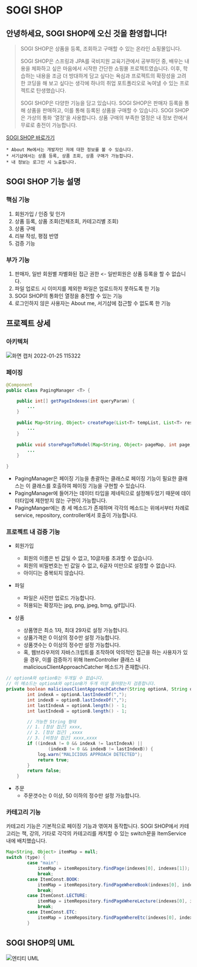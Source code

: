 # SOGI SHOP
## 안녕하세요, SOGI SHOP에 오신 것을 환영합니다!

> SOGI SHOP은 상품을 등록, 조회하고 구매할 수 있는 온라인 쇼핑몰입니다. 
> 
> SOGI SHOP은 스프링과 JPA를 국비지원 교육기관에서 공부하던 중, 배우는 내용을 체화하고 싶은 마음에서 시작한 간단한 쇼핑몰 프로젝트였습니다. 이후, 학습하는 내용을 조금 더 방대하게 담고 싶다는 욕심과 프로젝트의 확장성을 고려한 코딩을 해 보고 싶다는 생각에 하나의 취업 포트폴리오로 녹여낼 수 있는 프로젝트로 탄생했습니다.
> 
> SOGI SHOP은 다양한 기능을 담고 있습니다. SOGI SHOP은 판매자 등록을 통해 상품을 판매하고, 이를 통해 등록된 상품을 구매할 수 있습니다. SOGI SHOP은 가상의 통화 '열정'을 사용합니다. 상품 구매의 부족한 열정은 내 정보 란에서 무료로 충전이 가능합니다.



[SOGI SHOP 바로가기](http://ec2-52-78-149-159.ap-northeast-2.compute.amazonaws.com:8080/)


```
* About Me에서는 개발자인 저에 대한 정보를 볼 수 있습니다.
* 서기샵에서는 상품 등록, 상품 조회, 상품 구매가 가능합니다.
* 내 정보는 로그인 시 노출됩니다. 
```



## SOGI SHOP 기능 설명


### 핵심 기능
1. 회원가입 / 인증 및 인가
2. 상품 등록, 상품 조회(전체조회, 카테고리별 조회)
3. 상품 구매
4. 리뷰 작성, 평점 반영
5. 검증 기능


### 부가 기능
1. 판매자, 일반 회원별 차별화된 접근 권한 <- 일반회원은 상품 등록을 할 수 없습니다.
2. 파일 업로드 시 이미지를 제외한 파일은 업로드하지 못하도록 한 기능
3. SOGI SHOP의 통화인 열정을 충전할 수 있는 기능
4. 로그인하지 않은 사용자는 About me, 서기샵에 접근할 수 없도록 한 기능



## 프로젝트 상세


### 아키텍처

![화면 캡처 2022-01-25 115322](https://user-images.githubusercontent.com/88177646/150902284-6fa7e4d4-92ed-43b0-bf5b-4409a195d1e3.jpg)



### 페이징

```java
@Component
public class PagingManager <T> {

    public int[] getPageIndexes(int queryParam) {
        ...
    }
    
    public Map<String, Object> createPage(List<T> tempList, List<T> resultList) {
        ...
    }
    
    public void storePageToModel(Map<String, Object> pageMap, int page, Model model) {
        ...
    }
    
}
```

* PagingManager은 페이징 기능을 총괄하는 클래스로 페이징 기능이 필요한 클래스는 이 클래스를 호출하여 페이징 기능을 구현할 수 있습니다.
* PagingManager에 들어가는 데이터 타입을 제네릭으로 설정해두었기 때문에 데이터타입에 제한받지 않는 구현이 가능합니다.
* PagingManger에는 총 세 메소드가 존재하며 각각의 메소드는 위에서부터 차례로 service, repository, controller에서 호출이 가능합니다.


### 프로젝트 내 검증 기능

* 회원가입
  * 회원의 이름은 빈 값일 수 없고, 10글자를 초과할 수 없습니다.
  * 회원의 비밀번호는 빈 값일 수 없고, 6글자 미만으로 설정할 수 없습니다.
  * 아이디는 중복되지 않습니다.

* 파일
  * 파일은 사진만 업로드 가능합니다.
  * 허용되는 확장자는 jpg, png, jpeg, bmg, gif입니다.

* 상품
  * 상품명은 최소 1자, 최대 29자로 설정 가능합니다.
  * 상품가격은 0 이상의 정수만 설정 가능합니다.
  * 상품갯수는 0 이상의 정수만 설정 가능합니다.
  * 혹, 웹브라우저의 자바스크립트를 조작하여 악의적인 접근을 하는 사용자가 있을 경우, 이를 검증하기 위해 ItemController 클래스 내 maliciousClientApproachCatcher 메소드가 존재합니다.

```java
// optionA와 optionB는 두개일 수 없습니다.
// 이 메소드는 optionA와 optionB가 두개 이상 들어왔는지 검증합니다.
private boolean maliciousClientApproachCatcher(String optionA, String optionB) {
        int indexA = optionA.lastIndexOf(",");
        int indexB = optionB.lastIndexOf(",");
        int lastIndexA = optionA.length() - 1;
        int lastIndexB = optionB.length() - 1;

        // 가능한 String 형태
        // 1. [정상 접근] xxxx,
        // 2. [정상 접근] ,xxxx
        // 3. [비정상 접근] xxxx,xxxx
        if ((indexA != 0 && indexA != lastIndexA) ||
                (indexB != 0 && indexB != lastIndexB)) {
            log.warn("MALICIOUS APPROACH DETECTED");
            return true;
        }
        return false;
    }
```

* 주문
  * 주문갯수는 0 이상, 50 이하의 정수만 설정 가능합니다.


### 카테고리 기능

카테고리 기능은 기본적으로 페이징 기능과 엮여져 동작합니다.
SOGI SHOP에서 카테고리는 책, 강의, 기타로 각각의 카테고리를 캐치할 수 있는 switch문을 ItemService 내에 배치했습니다.

```java
Map<String, Object> itemMap = null;
switch (type) {
        case "main":
            itemMap = itemRepository.findPage(indexes[0], indexes[1]);
            break;
        case ItemConst.BOOK:
            itemMap = itemRepository.findPageWhereBook(indexes[0], indexes[1]);
            break;
        case ItemConst.LECTURE:
            itemMap = itemRepository.findPageWhereLecture(indexes[0], indexes[1]);
            break;
        case ItemConst.ETC:
            itemMap = itemRepository.findPageWhereEtc(indexes[0], indexes[1]);
        }
```

## SOGI SHOP의 UML

![엔티티 UML](https://user-images.githubusercontent.com/88177646/150324602-a3a9dd38-d04c-4ec1-97d8-c24042d6126b.jpg)
